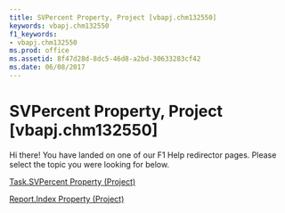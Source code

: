 ```yaml
---
title: SVPercent Property, Project [vbapj.chm132550]
keywords: vbapj.chm132550
f1_keywords:
- vbapj.chm132550
ms.prod: office
ms.assetid: 8f47d28d-8dc5-46d8-a2bd-30633283cf42
ms.date: 06/08/2017
---
```



# SVPercent Property, Project [vbapj.chm132550]

Hi there! You have landed on one of our F1 Help redirector pages. Please select the topic you were looking for below.

[Task.SVPercent Property (Project)](http://msdn.microsoft.com/library/96d96b8f-0b8d-ecb9-1281-059d759cf443%28Office.15%29.aspx)

[Report.Index Property (Project)](http://msdn.microsoft.com/library/3a0ccb0f-443e-ea35-4766-b79f97fef84a%28Office.15%29.aspx)


